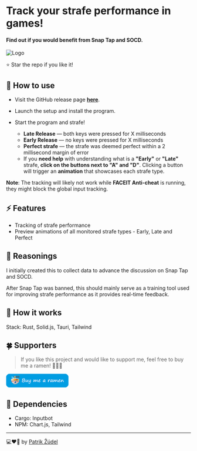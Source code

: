 # Track your strafe performance in games! 

#### Find out if you would benefit from Snap Tap and SOCD.

<img src="https://raw.githubusercontent.com/patrikzudel/strafe-evaluation/main/preview.png?sanitize=true#gh-dark-mode-only" alt="Logo">

⭐️ Star the repo if you like it!

  ## 📖 How to use

  - Visit the GitHub release page [**here**](https://github.com/patrikzudel/strafe-evaluation/releases).

  - Launch the setup and install the program.

  - Start the program and strafe! 

    - **Late Release** — both keys were pressed for X milliseconds
    - **Early Release** — no keys were pressed for X milliseconds
    - **Perfect strafe** — the strafe was deemed perfect within a 2 millisecond margin of error
    - If you **need help** with understanding what is a **"Early"** or **"Late"** strafe, **click on the buttons next to "A" and "D"**. Clicking a button will trigger an **animation** that showcases each strafe type.

**Note**: The tracking will likely not work while **FACEIT Anti-cheat** is running, they might block the global input tracking.

## ⚡ Features
- Tracking of strafe performance
- Preview animations of all monitored strafe types - Early, Late and Perfect
## 💬 Reasonings
I initially created this to collect data to advance the discussion on Snap Tap and SOCD.

After Snap Tap was banned, this should mainly serve as a training tool used for improving strafe performance as it provides real-time feedback. 

## 📖 How it works

Stack: Rust, Solid.js, Tauri, Tailwind

## 🍀 Supporters

> If you like this project and would like to support me, feel free to buy me a ramen! 🍜🍜🍜

**[!["Buy Me A Ramen"](https://raw.githubusercontent.com/patrikzudel/patrikzudel/main/ramenpaypal.png)](https://ko-fi.com/patrikzudel)**

## 📃 Dependencies
- Cargo: Inputbot
- NPM: Chart.js, Tailwind

---

💻❤🍲 by [Patrik Žúdel](https://twitter.com/PatrikZero)
